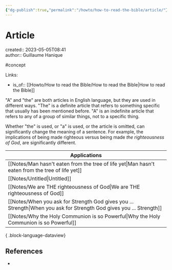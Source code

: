 ```yaml
---
{"dg-publish":true,"permalink":"/howto/how-to-read-the-bible/article/"}
---
```



# Article

created:: 2023-05-05T08:41  
author:: Guillaume Hanique  

#concept

Links:

- is_of:: [[Howto/How to read the Bible/How to read the Bible\|How to read the Bible]]

"A" and "the" are both articles in English language, but they are used in different ways. "The" is a definite article that refers to something specific that usually has been mentioned before. "A" is an indefinite article that refers to any of a group of similar things, not to a specific thing.

Whether "the" is used, or "a" is used, or the article is omitted, can significantly change the meaning of a sentence. For example, the implications of being made righteous versus being made *the righteousness of God*, are significantly different.

| Applications                                                                                                            |
| ----------------------------------------------------------------------------------------------------------------------- |
| [[Notes/Man hasn't eaten from the tree of life yet\|Man hasn't eaten from the tree of life yet]]                     |
| [[Notes/Untitled\|Untitled]]                                                                                         |
| [[Notes/We are THE righteousness of God\|We are THE righteousness of God]]                                           |
| [[Notes/When you ask for Strength God gives you ... Strength\|When you ask for Strength God gives you ... Strength]] |
| [[Notes/Why the Holy Communion is so Powerful\|Why the Holy Communion is so Powerful]]                               |

{ .block-language-dataview}

## References

- 
